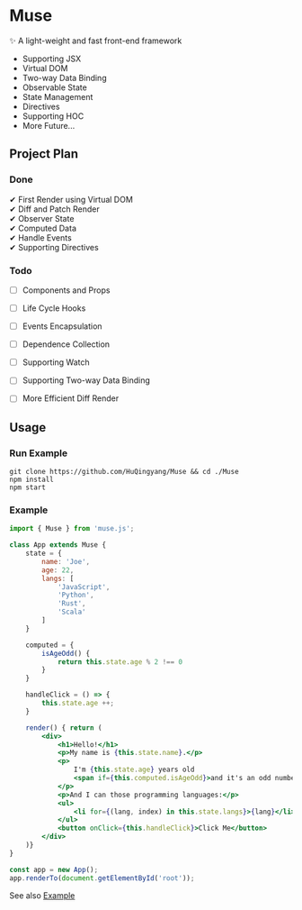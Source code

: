 # Muse

✨ A light-weight and fast front-end framework

* Supporting JSX  
* Virtual DOM  
* Two-way Data Binding  
* Observable State  
* State Management  
* Directives  
* Supporting HOC  
* More Future...


## Project Plan

### Done
✔ First Render using Virtual DOM   
✔ Diff and Patch Render  
✔ Observer State  
✔ Computed Data  
✔ Handle Events  
✔ Supporting Directives

### Todo
* [ ] Components and Props
* [ ] Life Cycle Hooks  
* [ ] Events Encapsulation
* [ ] Dependence Collection
* [ ] Supporting Watch
* [ ] Supporting Two-way Data Binding
* [ ] More Efficient Diff Render


## Usage

### Run Example
`git clone https://github.com/HuQingyang/Muse && cd ./Muse`  
`npm install`  
`npm start`  


### Example
```jsx harmony
import { Muse } from 'muse.js';

class App extends Muse {
    state = {
        name: 'Joe',
        age: 22,
        langs: [
            'JavaScript',
            'Python',
            'Rust',
            'Scala'
        ]
    }

    computed = {
        isAgeOdd() {
            return this.state.age % 2 !== 0
        }
    }

    handleClick = () => {
        this.state.age ++;
    }

    render() { return (
        <div>
            <h1>Hello!</h1>
            <p>My name is {this.state.name}.</p>
            <p>
                I'm {this.state.age} years old
                <span if={this.computed.isAgeOdd}>and it's an odd number.</span>
            </p>
            <p>And I can those programming languages:</p>
            <ul>
                <li for={(lang, index) in this.state.langs}>{lang}</li>
            </ul>
            <button onClick={this.handleClick}>Click Me</button>
        </div>
    )}
}

const app = new App();
app.renderTo(document.getElementById('root'));
```
See also [Example](https://github.com/HuQingyang/Muse/blob/master/example/index.js)
